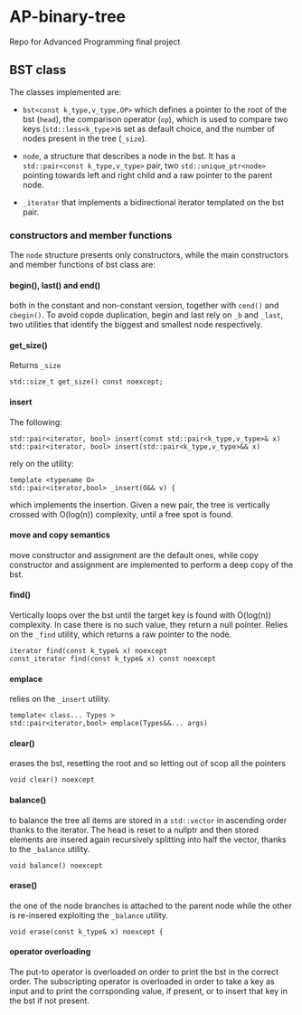 # AP-binary-tree
Repo for Advanced Programming final project

## BST class

The classes implemented are:

- `bst<const k_type,v_type,OP>` which defines a pointer to the root of the bst (`head`), 
the comparison operator (`op`), which is used to compare two keys (`std::less<k_type`>is set as 
default choice, and the number of nodes present in the tree (`_size`).

- `node`, a structure that describes a node in the bst. It has a `std::pair<const k_type,v_type>` pair, two 
`std::unique_ptr<node>` pointing towards left and right child and a raw pointer to the parent node.

- `_iterator` that implements a bidirectional iterator templated on the bst pair.

### constructors and member functions

The `node` structure presents only constructors, while the main constructors and member functions of
bst class are:

#### begin(), last() and end()
both in the constant and non-constant version, together with `cend()` and `cbegin()`. 
To avoid copde duplication, begin and last rely on `_b` and `_last`, two utilities 
that identify the biggest and smallest node respectively.


#### get_size()

Returns `_size`
```
std::size_t get_size() const noexcept;
```


#### insert
The following:
```
std::pair<iterator, bool> insert(const std::pair<k_type,v_type>& x)
std::pair<iterator, bool> insert(std::pair<k_type,v_type>&& x)
```
rely on the utility:
```
template <typename O>
std::pair<iterator,bool> _insert(O&& v) {
```
which implements the insertion. Given a new pair, the tree is vertically crossed with O(log(n)) complexity,
until a free spot is found.

#### move and copy semantics
move constructor and assignment are the default ones, while copy constructor and assignment are
implemented to perform a deep copy of the bst.



#### find()

Vertically loops over the bst until the target key is found with O(log(n)) complexity. In case there is no such value, they return a null
pointer. Relies on the `_find` utility, which returns a raw pointer to the node.

```
iterator find(const k_type& x) noexcept
const_iterator find(const k_type& x) const noexcept
```




#### emplace
relies on the `_insert` utility.
```
template< class... Types >
std::pair<iterator,bool> emplace(Types&&... args)
```




#### clear()

erases the bst, resetting the root and so letting out of scop all the pointers

```
void clear() noexcept
```




#### balance()

to balance the tree all items are stored in a `std::vector`
in ascending order thanks to the iterator. The head
is reset to a nullptr and then stored elements are insered
again recursively splitting into half the vector, thanks to 
the `_balance` utility.

```
void balance() noexcept
```



#### erase()
the one of the node branches is attached to the parent node while the other is
re-insered exploiting the `_balance` utility.
```
void erase(const k_type& x) noexcept {
```


#### operator overloading
The put-to operator is overloaded on order to print the bst in the correct order.
The subscripting operator is overloaded in order to take a key as input and to
print the corrsponding value, if present, or to insert that key in the bst if not
present.

